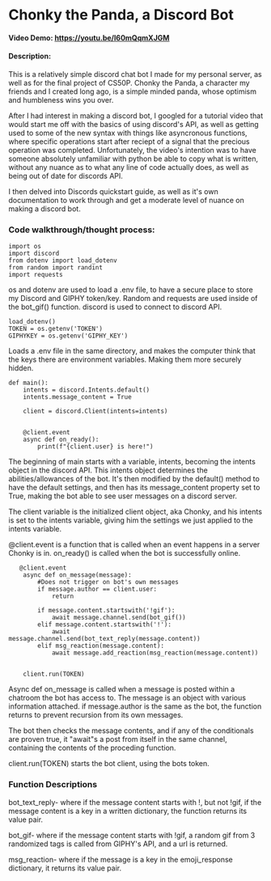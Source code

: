 # Chonky the Panda, a Discord Bot
#### Video Demo: https://youtu.be/l60mQqmXJGM
#### Description:

This is a relatively simple discord chat bot I made for my personal server, as well as for the final project of CS50P. Chonky the Panda, a character my friends and I created long ago, is a simple minded panda, whose optimism and humbleness wins you over.

After I had interest in making a discord bot, I googled for a tutorial video that would start me off with the basics of using discord's API, as well as getting used to some of the new syntax with things like asyncronous functions, where specific operations start after reciept of a signal that the precious operation was completed. Unfortunately, the video's intention was to have someone absolutely unfamiliar with python be able to copy what is written, without any nuance as to what any line of code actually does, as well as being out of date for discords API.

I then delved into Discords quickstart guide, as well as it's own documentation to work through and get a moderate level of nuance on making a discord bot.

### Code walkthrough/thought process:

```
import os
import discord
from dotenv import load_dotenv
from random import randint
import requests
```
os and dotenv are used to load a .env file, to have a secure place to store my Discord and GIPHY token/key. Random and requests are used inside of the bot_gif() function. discord is used to connect to discord API.

```
load_dotenv()
TOKEN = os.getenv('TOKEN')
GIPHYKEY = os.getenv('GIPHY_KEY')
```

Loads a .env file in the same directory, and makes the computer think that the keys there are environment variables. Making them more securely hidden.

```
def main():
    intents = discord.Intents.default()
    intents.message_content = True

    client = discord.Client(intents=intents)


    @client.event
    async def on_ready():
        print(f"{client.user} is here!")
```

The beginning of main starts with a variable, intents, becoming the intents object in the discord API. This intents object determines the abilities/allowances of the bot. It's then modified by the default() method to have the default settings, and then has its message_content property set to True, making the bot able to see user messages on a discord server.

The client variable is the initialized client object, aka Chonky, and his intents is set to the intents variable, giving him the settings we just applied to the intents variable.

@client.event is a function that is called when an event happens in a server Chonky is in. on_ready() is called when the bot is successfully online. 

```
   @client.event
    async def on_message(message):
        #Does not trigger on bot's own messages
        if message.author == client.user:
            return

        if message.content.startswith('!gif'):
            await message.channel.send(bot_gif())
        elif message.content.startswith('!'):
            await message.channel.send(bot_text_reply(message.content))
        elif msg_reaction(message.content):
            await message.add_reaction(msg_reaction(message.content))


    client.run(TOKEN)
```

Async def on_message is called when a message is posted within a chatroom the bot has access to. The message is an object with various information attached. if message.author is the same as the bot, the function returns to prevent recursion from its own messages.

The bot then checks the message contents, and if any of the conditionals are proven true, it "await"s a post from itself in the same channel, containing the contents of the proceding function. 

client.run(TOKEN) starts the bot client, using the bots token. 

### Function Descriptions

bot_text_reply- where if the message content starts with !, but not !gif, if the message content is a key in a written dictionary, the function returns its value pair.

bot_gif- where if the message content starts with !gif, a random gif from 3 randomized tags is called from GIPHY's API, and a url is returned.

msg_reaction- where if the message is a key in the emoji_response dictionary, it returns its value pair.